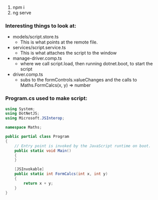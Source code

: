 1. npm i
2. ng serve
### Interesting things to look at:
  - models/script.store.ts
    - This is what points at the remote file.
  - services/script.service.ts
    - This is what attaches the script to the window
  - manage-driver.comp.ts
    - where we call script.load, then running dotnet.boot, to start the script
  - driver.comp.ts
    - subs to the formControls.valueChanges and the calls to Maths.FormCalcs(x, y) => number


### Program.cs used to make script:

```C#
using System;
using DotNetJS;
using Microsoft.JSInterop;

namespace Maths;

public partial class Program
{
    // Entry point is invoked by the JavaScript runtime on boot.
    public static void Main()
    {
    }

    [JSInvokable]
    public static int FormCalcs(int x, int y)
    {
        return x + y;
    }
}
```
